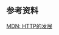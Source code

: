 ## 参考资料
[MDN: HTTP的发展](https://developer.mozilla.org/zh-CN/docs/Web/HTTP/Basics_of_HTTP/Evolution_of_HTTP)

